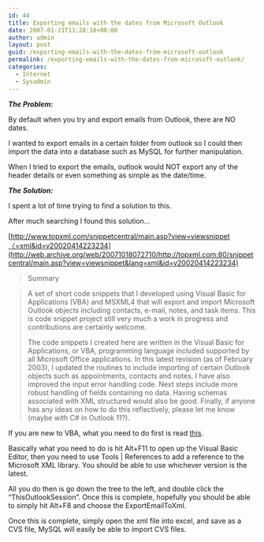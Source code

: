 ```yaml
---
id: 44
title: Exporting emails with the dates from Microsoft Outlook
date: 2007-01-21T11:28:18+00:00
author: admin
layout: post
guid: /exporting-emails-with-the-dates-from-microsoft-outlook
permalink: /exporting-emails-with-the-dates-from-microsoft-outlook/
categories:
  - Internet
  - Sysadmin
---
```

<p class="lead">
  <em><strong>The Problem:</strong></em>
</p>

By default when you try and export emails from Outlook, there are NO dates.

I wanted to export emails in a certain folder from outlook so I could then import the data into a database such as MySQL for further manipulation.

When I tried to export the emails, outlook would NOT export any of the header details or even something as simple as the date/time.

_**<!--more-->The Solution:**_

I spent a lot of time trying to find a solution to this.

After much searching I found this solution&#8230;

[http://www.topxml.com/snippetcentral/main.asp?view=viewsnippet〈=xml&id=v20020414223234](http://web.archive.org/web/20071018072710/http://topxml.com:80/snippetcentral/main.asp?view=viewsnippet&lang=xml&id=v20020414223234)

> Summary
  
> A set of short code snippets that I developed using Visual Basic for Applications (VBA) and MSXML4 that will export and import Microsoft Outlook objects including contacts, e-mail, notes, and task items. This is code snippet project still very much a work in progress and contributions are certainly welcome.
> 
> The code snippets I created here are written in the Visual Basic for Applications, or VBA, programming language included supported by all Microsoft Office applications. In this latest revision (as of February 2003), I updated the routines to include importing of certain Outlook objects such as appointments, contacts and notes. I have also improved the input error handling code. Next steps include more robust handling of fields containing no data. Having schemas associated with XML structured would also be good. Finally, if anyone has any ideas on how to do this reflectively, please let me know (maybe with C# in Outlook 11?).

If you are new to VBA, what you need to do first is read [this](http://www.outlookcode.com/d/vb.htm).

Basically what you need to do is hit Alt+F11 to open up the Visual Basic Editor, then you need to use Tools | References to add a reference to the Microsoft XML library. You should be able to use whichever version is the latest.

All you do then is go down the tree to the left, and double click the &#8220;ThisOutlookSession&#8221;. Once this is complete, hopefully you should be able to simply hit Alt+F8 and choose the ExportEmailToXml.

Once this is complete, simply open the xml file into excel, and save as a CVS file, MySQL will easily be able to import CVS files.